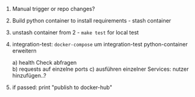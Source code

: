 1. Manual trigger or repo changes?

2. Build python container to install requirements - stash container

3. unstash container from 2 - ````make test```` for local test

4. integration-test: ````docker-compose```` um integration-test python-container erweitern

    a) health Check abfragen\
    b) requests auf einzelne ports
    c) ausführen einzelner Services: nutzer hinzufügen..?

5. if passed: print "publish to docker-hub"
